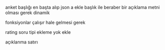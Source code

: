 anket başlığı en başta alıp json a ekle  başlık ile beraber bir açıklama metni olması gerek dinamik 
 

fonksiyonlar çalışır hale gelmesi gerek 

rating soru tipi ekleme yok ekle 

açıklanma satırı 
